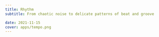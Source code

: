 ```yaml
---
title: Rhythm
subtitle: From chaotic noise to delicate patterns of beat and groove

date: 2021-11-15
cover: apps/tempo.png
---
```

